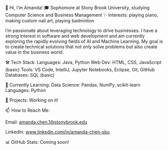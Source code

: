 👋 Hi, I'm Amanda!
🎓 Sophomore at Stony Brook University, studying Computer Science and Business Management
✨ Interests: playing piano, making custom nail art, playing badminton 


I’m passionate about leveraging technology to drive businesses. I have a strong interest in software and web development and am currently exploring the rapidly evolving fields of AI and Machine Learning. My goal is to create technical solutions that not only solve problems but also create value in the business world.

🛠 Tech Stack:
Languages: Java, Python
Web Dev: HTML, CSS, JavaScript (basic)
Tools: VS Code, IntelliJ, Jupyter Notebooks, Eclipse, Git, GitHub
Databases: SQL (basic)
 
🎯 Currently Learning:
Data Science: Pandas, NumPy, scikit-learn
Languages: Python

🚀 Projects:
Working on it!

📫 How to Reach Me:

Email: amanda.chen.1@stonybrook.edu

LinkedIn: www.linkedin.com/in/amanda-chen-sbu
 

📊 GitHub Stats: Coming soon!
